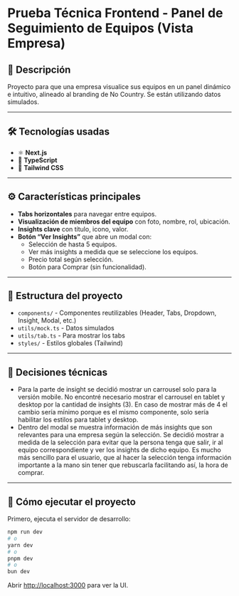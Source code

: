 # Prueba Técnica Frontend - Panel de Seguimiento de Equipos (Vista Empresa)

## 📝 Descripción  
Proyecto para que una empresa visualice sus equipos en un panel dinámico e intuitivo, alineado al branding de No Country. Se están utilizando datos simulados.

---

## 🛠️ Tecnologías usadas

- ⚛️ **Next.js**   
- 📜 **TypeScript**   
- 🎨 **Tailwind CSS** 

---

## ⚙️ Características principales

- **Tabs horizontales** para navegar entre equipos.  
- **Visualización de miembros del equipo** con foto, nombre, rol, ubicación.  
- **Insights clave** con título, icono, valor.  
- **Botón “Ver Insights”** que abre un modal con:  
  - Selección de hasta 5 equipos.
  - Ver más insights a medida que se seleccione los equipos. 
  - Precio total según selección.  
  - Botón para Comprar (sin funcionalidad).

---

## 📂 Estructura del proyecto

- `components/` - Componentes reutilizables (Header, Tabs, Dropdown, Insight, Modal, etc.)  
- `utils/mock.ts` - Datos simulados
- `utils/tab.ts` - Para mostrar los tabs 
- `styles/` - Estilos globales (Tailwind)

---

## 📂 Decisiones técnicas

- Para la parte de insight se decidió mostrar un carrousel solo para la versión mobile. No encontré
necesario mostrar el carrousel en tablet y desktop por la cantidad de insights (3). En caso de mostrar
más de 4 el cambio sería mínimo porque es el mismo componente, solo sería habilitar los estilos para
tablet y desktop.
- Dentro del modal se muestra información de más insights que son relevantes para una empresa según
la selección. Se decidió mostrar a medida de la selección para evitar que la persona tenga que salir,
ir al equipo correspondiente y ver los insights de dicho equipo. Es mucho más sencillo para el usuario,
que al hacer la selección tenga información importante a la mano sin tener que rebuscarla facilitando
así, la hora de comprar. 

---

## 🚀 Cómo ejecutar el proyecto

Primero, ejecuta el servidor de desarrollo:

```bash
npm run dev
# o
yarn dev
# o
pnpm dev
# o
bun dev
```
Abrir [http://localhost:3000](http://localhost:3000) para ver la UI.
